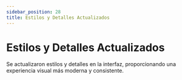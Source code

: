 ```yaml
---
sidebar_position: 28
title: Estilos y Detalles Actualizados
---
```


# Estilos y Detalles Actualizados

Se actualizaron estilos y detalles en la interfaz, proporcionando una experiencia visual más moderna y consistente.
